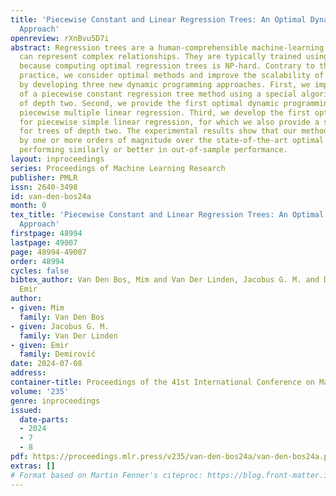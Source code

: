 ```yaml
---
title: 'Piecewise Constant and Linear Regression Trees: An Optimal Dynamic Programming
  Approach'
openreview: rXnBvu5D7i
abstract: Regression trees are a human-comprehensible machine-learning model that
  can represent complex relationships. They are typically trained using greedy heuristics
  because computing optimal regression trees is NP-hard. Contrary to this standard
  practice, we consider optimal methods and improve the scalability of optimal methods
  by developing three new dynamic programming approaches. First, we improve the performance
  of a piecewise constant regression tree method using a special algorithm for trees
  of depth two. Second, we provide the first optimal dynamic programming method for
  piecewise multiple linear regression. Third, we develop the first optimal method
  for piecewise simple linear regression, for which we also provide a special algorithm
  for trees of depth two. The experimental results show that our methods improve scalability
  by one or more orders of magnitude over the state-of-the-art optimal methods while
  performing similarly or better in out-of-sample performance.
layout: inproceedings
series: Proceedings of Machine Learning Research
publisher: PMLR
issn: 2640-3498
id: van-den-bos24a
month: 0
tex_title: 'Piecewise Constant and Linear Regression Trees: An Optimal Dynamic Programming
  Approach'
firstpage: 48994
lastpage: 49007
page: 48994-49007
order: 48994
cycles: false
bibtex_author: Van Den Bos, Mim and Van Der Linden, Jacobus G. M. and Demirovi\'{c},
  Emir
author:
- given: Mim
  family: Van Den Bos
- given: Jacobus G. M.
  family: Van Der Linden
- given: Emir
  family: Demirović
date: 2024-07-08
address:
container-title: Proceedings of the 41st International Conference on Machine Learning
volume: '235'
genre: inproceedings
issued:
  date-parts:
  - 2024
  - 7
  - 8
pdf: https://proceedings.mlr.press/v235/van-den-bos24a/van-den-bos24a.pdf
extras: []
# Format based on Martin Fenner's citeproc: https://blog.front-matter.io/posts/citeproc-yaml-for-bibliographies/
---
```

